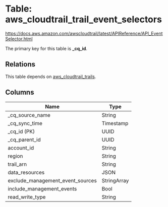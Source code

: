 # Table: aws_cloudtrail_trail_event_selectors

https://docs.aws.amazon.com/awscloudtrail/latest/APIReference/API_EventSelector.html

The primary key for this table is **_cq_id**.

## Relations
This table depends on [aws_cloudtrail_trails](aws_cloudtrail_trails.md).


## Columns
| Name          | Type          |
| ------------- | ------------- |
|_cq_source_name|String|
|_cq_sync_time|Timestamp|
|_cq_id (PK)|UUID|
|_cq_parent_id|UUID|
|account_id|String|
|region|String|
|trail_arn|String|
|data_resources|JSON|
|exclude_management_event_sources|StringArray|
|include_management_events|Bool|
|read_write_type|String|